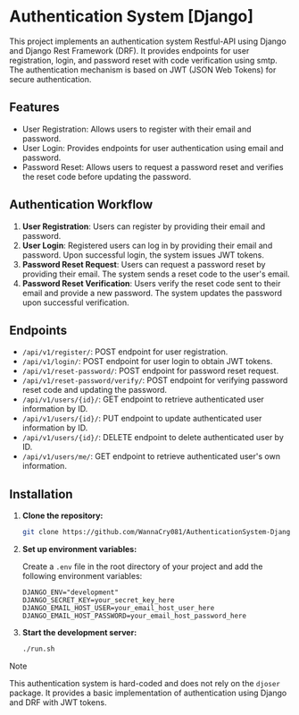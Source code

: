 # Authentication System [Django]

This project implements an authentication system Restful-API using Django and Django Rest Framework (DRF). It provides endpoints for user registration, login, and password reset with code verification using smtp. The authentication mechanism is based on JWT (JSON Web Tokens) for secure authentication.

## Features

- User Registration: Allows users to register with their email and password.
- User Login: Provides endpoints for user authentication using email and password.
- Password Reset: Allows users to request a password reset and verifies the reset code before updating the password.

## Authentication Workflow

1. **User Registration**: Users can register by providing their email and password.
2. **User Login**: Registered users can log in by providing their email and password. Upon successful login, the system issues JWT tokens.
3. **Password Reset Request**: Users can request a password reset by providing their email. The system sends a reset code to the user's email.
4. **Password Reset Verification**: Users verify the reset code sent to their email and provide a new password. The system updates the password upon successful verification.

## Endpoints

- `/api/v1/register/`: POST endpoint for user registration.
- `/api/v1/login/`: POST endpoint for user login to obtain JWT tokens.
- `/api/v1/reset-password/`: POST endpoint for password reset request.
- `/api/v1/reset-password/verify/`: POST endpoint for verifying password reset code and updating the password.
- `/api/v1/users/{id}/`: GET endpoint to retrieve authenticated user information by ID.
- `/api/v1/users/{id}/`: PUT endpoint to update authenticated user information by ID.
- `/api/v1/users/{id}/`: DELETE endpoint to delete authenticated user by ID.
- `/api/v1/users/me/`: GET endpoint to retrieve authenticated user's own information.

## Installation

1. **Clone the repository:**

    ```bash
    git clone https://github.com/WannaCry081/AuthenticationSystem-Django.git
    ```

3. **Set up environment variables:**

    Create a `.env` file in the root directory of your project and add the following environment variables:

    ```
    DJANGO_ENV="development"
    DJANGO_SECRET_KEY=your_secret_key_here
    DJANGO_EMAIL_HOST_USER=your_email_host_user_here
    DJANGO_EMAIL_HOST_PASSWORD=your_email_host_password_here
    ```

3. **Start the development server:**

    ```bash
    ./run.sh
    ```

> [!NOTE]
>
> This authentication system is hard-coded and does not rely on the `djoser` package. It provides a basic implementation of authentication using Django and DRF with JWT tokens.
